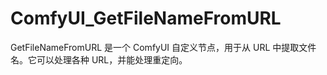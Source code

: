 # ComfyUI_GetFileNameFromURL
GetFileNameFromURL 是一个 ComfyUI 自定义节点，用于从 URL 中提取文件名。它可以处理各种 URL，并能处理重定向。
